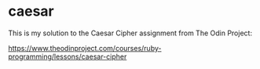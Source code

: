 # caesar

This is my solution to the Caesar Cipher assignment from The Odin Project:

https://www.theodinproject.com/courses/ruby-programming/lessons/caesar-cipher
